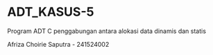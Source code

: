 # ADT_KASUS-5

Program ADT C penggabungan antara alokasi data dinamis dan statis

Afriza Choirie Saputra - 241524002
